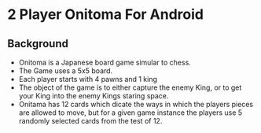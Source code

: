 # 2 Player Onitoma For Android

## Background
  * Onitoma is a Japanese board game simular to chess.
  * The Game uses a 5x5 board.
  * Each player starts with 4 pawns and 1 king
  * The object of the game is to either capture the enemy King, or to get your King into the enemy Kings staring space.
  * Onitama has 12 cards which dicate the ways in which the players pieces are allowed to move, but for a given game instance the players use 5 randomly selected cards from the test of 12.
